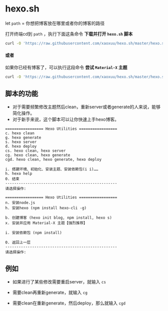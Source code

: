 # hexo.sh


let `path` = 你想把博客放在哪里或者你的博客的路径

打开终端cd到 `path` ，执行下面这条命令 **下载并打开 `hexo.sh` 脚本**

```bash
curl -O 'https://raw.githubusercontent.com/xaoxuu/hexo.sh/master/hexo.sh' && chmod 777 hexo.sh && . hexo.sh
```

#### 或者

如果你已经有博客了，可以执行这段命令 **尝试 `Material-X` 主题**

```bash
curl -O 'https://raw.githubusercontent.com/xaoxuu/hexo.sh/master/hexo.sh' && chmod 777 hexo.sh && . hexo.sh i x
```



## 脚本的功能


- 对于需要频繁修改主题然后clean，重新server或者generate的人来说，能够简化操作。
- 对于新手来说，这个脚本可以让你快速上手hexo博客。

```
================= Hexo Utilities =================
c. hexo clean
g. hexo generate
s. hexo server
d. hexo deploy
cs. hexo clean, hexo server
cg. hexo clean, hexo generate
cgd. hexo clean, hexo generate, hexo deploy

i. 搭建环境、初始化、安装主题、安装依赖包(i i)……
h. hexo help
0. 结束
--------------------------------------------------
请选择操作: 
```

```
================= Hexo Utilities =================
n. 安装node.js
h. 安装hexo (npm install hexo-cli -g)

b. 创建博客 (hexo init blog, npm install, hexo s)
x. 安装并应用 Material-X 主题【强烈推荐】

i. 安装依赖包 (npm install)

0. 返回上一层
--------------------------------------------------
请选择操作: 
```

## 例如

- 如果进行了某些修改需要重启server，就输入 `cs`

- 需要clean再重新generate，就输入 `cg`

- 需要clean在重新generate，然后deploy，那么就输入 `cgd`

  
